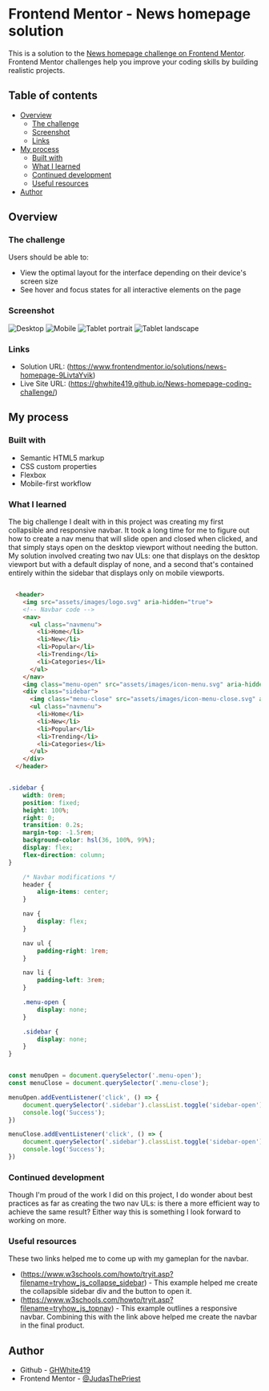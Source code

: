 # Frontend Mentor - News homepage solution

This is a solution to the [News homepage challenge on Frontend Mentor](https://www.frontendmentor.io/challenges/news-homepage-H6SWTa1MFl). Frontend Mentor challenges help you improve your coding skills by building realistic projects. 

## Table of contents

- [Overview](#overview)
  - [The challenge](#the-challenge)
  - [Screenshot](#screenshot)
  - [Links](#links)
- [My process](#my-process)
  - [Built with](#built-with)
  - [What I learned](#what-i-learned)
  - [Continued development](#continued-development)
  - [Useful resources](#useful-resources)
- [Author](#author)

## Overview

### The challenge

Users should be able to:

- View the optimal layout for the interface depending on their device's screen size
- See hover and focus states for all interactive elements on the page

### Screenshot

![Desktop](https://raw.githubusercontent.com/GHWhite419/News-homepage-coding-challenge/main/screenshots/Desktop.png)
![Mobile](https://raw.githubusercontent.com/GHWhite419/News-homepage-coding-challenge/main/screenshots/Desktop.png)
![Tablet portrait](https://raw.githubusercontent.com/GHWhite419/News-homepage-coding-challenge/main/screenshots/Tablet%20portrait.png)
![Tablet landscape](https://raw.githubusercontent.com/GHWhite419/News-homepage-coding-challenge/main/screenshots/Tablet%20landscape.png)

### Links

- Solution URL: (https://www.frontendmentor.io/solutions/news-homepage-9LivtaYvik)
- Live Site URL: (https://ghwhite419.github.io/News-homepage-coding-challenge/)

## My process

### Built with

- Semantic HTML5 markup
- CSS custom properties
- Flexbox
- Mobile-first workflow

### What I learned

The big challenge I dealt with in this project was creating my first collapsible and responsive navbar. It took a long time for me to figure out how to create a nav menu that will slide open and closed when clicked, and that simply stays open on the desktop viewport without needing the button. My solution involved creating two nav ULs: one that displays on the desktop viewport but with a default display of none, and a second that's contained entirely within the sidebar that displays only on mobile viewports.


```html

  <header>
    <img src="assets/images/logo.svg" aria-hidden="true">
    <!-- Navbar code -->
    <nav>
      <ul class="navmenu">
        <li>Home</li>
        <li>New</li>
        <li>Popular</li>
        <li>Trending</li>
        <li>Categories</li>
      </ul>
    </nav>
    <img class="menu-open" src="assets/images/icon-menu.svg" aria-hidden="true">
    <div class="sidebar">
      <img class="menu-close" src="assets/images/icon-menu-close.svg" aria-hidden="true">
      <ul class="navmenu">
        <li>Home</li>
        <li>New</li>
        <li>Popular</li>
        <li>Trending</li>
        <li>Categories</li>
      </ul>
    </div>
  </header>
```
```css

.sidebar {
    width: 0rem;
    position: fixed;
    height: 100%;
    right: 0;
    transition: 0.2s;
    margin-top: -1.5rem;
    background-color: hsl(36, 100%, 99%);
    display: flex;
    flex-direction: column;
}

    /* Navbar modifications */
    header {
        align-items: center;
    }

    nav {
        display: flex;
    }

    nav ul {
        padding-right: 1rem;
    }

    nav li {
        padding-left: 3rem;
    }

    .menu-open {
        display: none;
    }

    .sidebar {
        display: none;
    }
}
```
```js

const menuOpen = document.querySelector('.menu-open');
const menuClose = document.querySelector('.menu-close');

menuOpen.addEventListener('click', () => {
    document.querySelector('.sidebar').classList.toggle('sidebar-open');
    console.log('Success');
})

menuClose.addEventListener('click', () => {
    document.querySelector('.sidebar').classList.toggle('sidebar-open');
    console.log('Success');
})
```

### Continued development

Though I'm proud of the work I did on this project, I do wonder about best practices as far as creating the two nav ULs: is there a more efficient way to achieve the same result? Either way this is something I look forward to working on more.

### Useful resources

These two links helped me to come up with my gameplan for the navbar.

- (https://www.w3schools.com/howto/tryit.asp?filename=tryhow_js_collapse_sidebar) - This example helped me create the collapsible sidebar div and the button to open it.
- (https://www.w3schools.com/howto/tryit.asp?filename=tryhow_js_topnav) - This example outlines a responsive navbar. Combining this with the link above helped me create the navbar in the final product.

## Author

- Github - [GHWhite419](https://github.com/GHWhite419)
- Frontend Mentor - [@JudasThePriest](https://www.frontendmentor.io/profile/JudasThePriest)
